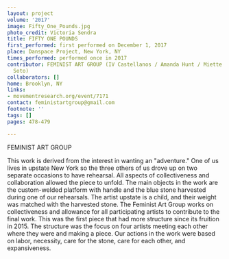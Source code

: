 ```yaml
---
layout: project
volume: '2017'
image: Fifty_One_Pounds.jpg
photo_credit: Victoria Sendra
title: FIFTY ONE POUNDS
first_performed: first performed on December 1, 2017
place: Danspace Project, New York, NY
times_performed: performed once in 2017
contributor: FEMINIST ART GROUP (IV Castellanos / Amanda Hunt / Miette Maharry / J.
  Soto)
collaborators: []
home: Brooklyn, NY
links:
- movementresearch.org/event/7171
contact: feministartgroup@gmail.com
footnote: ''
tags: []
pages: 478-479

---
```


FEMINIST ART GROUP

This work is derived from the interest in wanting an "adventure." One of us lives in upstate New York so the three others of us drove up on two separate occasions to have rehearsal. All aspects of collectiveness and collaboration allowed the piece to unfold. The main objects in the work are the custom-welded platform with handle and the blue stone harvested during one of our rehearsals. The artist upstate is a child, and their weight was matched with the harvested stone. The Feminist Art Group works on collectiveness and allowance for all participating artists to contribute to the final work. This was the first piece that had more structure since its fruition in 2015. The structure was the focus on four artists meeting each other where they were and making a piece. Our actions in the work were based on labor, necessity, care for the stone, care for each other, and expansiveness.
